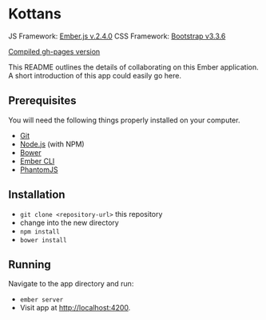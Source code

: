 # Kottans

JS Framework: [Ember.js v.2.4.0](http://emberjs.com)
CSS Framework: [Bootstrap v3.3.6](http://getbootstrap.com/)

[Compiled gh-pages version](http://igo0r.github.io/pokemon/)

This README outlines the details of collaborating on this Ember application.
A short introduction of this app could easily go here.

## Prerequisites

You will need the following things properly installed on your computer.

* [Git](http://git-scm.com/)
* [Node.js](http://nodejs.org/) (with NPM)
* [Bower](http://bower.io/)
* [Ember CLI](http://www.ember-cli.com/)
* [PhantomJS](http://phantomjs.org/)

## Installation

* `git clone <repository-url>` this repository
* change into the new directory
* `npm install`
* `bower install`

## Running

Navigate to the app directory and run:
* `ember server`
* Visit app at [http://localhost:4200](http://localhost:4200).

